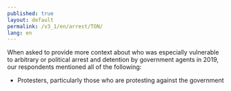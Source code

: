 ```yaml
---
published: true
layout: default
permalink: /v3_1/en/arrest/TON/
lang: en
---
```

When asked to provide more context about who was especially vulnerable to arbitrary or political arrest and detention by government agents in 2019, our respondents mentioned all of the following: 

-	Protesters, particularly those who are protesting against the government

